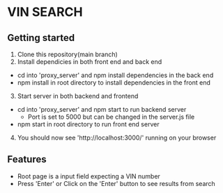 # VIN SEARCH

## Getting started
1. Clone this repository(main branch)
2. Install dependicies in both front end and back end
- cd into 'proxy_server' and npm install dependencies in the back end
- npm install in root directory to install dependencies in the front end
3. Start server in both backend and frontend
- cd into 'proxy_server' and npm start to run backend server
    - Port is set to 5000 but can be changed in the server.js file
- npm start in root directory to run front end server
4. You should now see 'http://localhost:3000/' running on your browser

## Features
- Root page is a input field expecting a VIN number
- Press 'Enter' or Click on the 'Enter' button to see results from search
